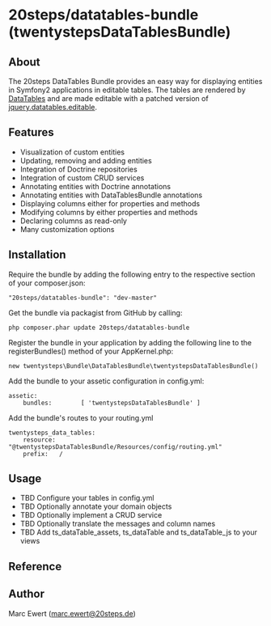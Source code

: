 # 20steps/datatables-bundle (twentystepsDataTablesBundle)

## About

The 20steps DataTables Bundle provides an easy way for displaying entities in Symfony2 applications in editable tables. The tables are rendered by [DataTables](https://datatables.net/) and are made editable with a patched version of [jquery.datatables.editable](https://code.google.com/p/jquery-datatables-editable/).

## Features

* Visualization of custom entities
* Updating, removing and adding entities
* Integration of Doctrine repositories
* Integration of custom CRUD services
* Annotating entities with Doctrine annotations
* Annotating entities with DataTablesBundle annotations
* Displaying columns either for properties and methods
* Modifying columns by either properties and methods
* Declaring columns as read-only
* Many customization options

## Installation

Require the bundle by adding the following entry to the respective section of your composer.json:
```
"20steps/datatables-bundle": "dev-master"
```

Get the bundle via packagist from GitHub by calling:
```
php composer.phar update 20steps/datatables-bundle
```

Register the bundle in your application by adding the following line to the registerBundles() method of your AppKernel.php:  
```
new twentysteps\Bundle\DataTablesBundle\twentystepsDataTablesBundle()
```

Add the bundle to your assetic configuration in config.yml:  
```
assetic:
    bundles:        [ 'twentystepsDataTablesBundle' ]
```

Add the bundle's routes to your routing.yml
```
twentysteps_data_tables:
    resource: "@twentystepsDataTablesBundle/Resources/config/routing.yml"
    prefix:   /
```

## Usage

* TBD Configure your tables in config.yml
* TBD Optionally annotate your domain objects
* TBD Optionally implement a CRUD service
* TBD Optionally translate the messages and column names
* TBD Add ts_dataTable_assets, ts_dataTable and ts_dataTable_js to your views

## Reference

## Author

Marc Ewert (marc.ewert@20steps.de)
